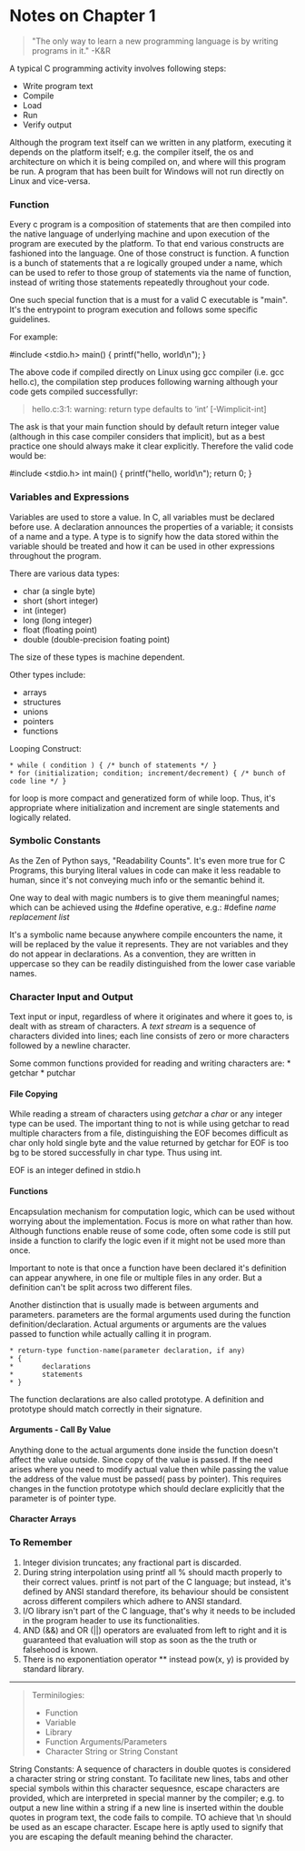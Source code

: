 # Notes on Chapter 1

>"The only way to learn a new programming language is by writing programs in it." -K&R

A typical C programming activity involves following steps:
* Write program text
* Compile
* Load
* Run
* Verify output

Although the program text itself can we written in any platform, executing it depends on the platform itself; e.g. the compiler itself, the os and architecture on which it is being compiled on, and where will this program be run. A program that has been built for Windows will not run directly on Linux and vice-versa.

### Function
Every c program is a composition of statements that are then compiled into the native language of underlying machine and upon execution of the program are executed by the platform. To that end various constructs are fashioned into the language. One of those construct is function. A function is a bunch of statements that a re logically grouped under a name, which can be used to refer to those group of statements via the name of function, instead of writing those statements repeatedly throughout your code.

One such special function that is a must for a valid C executable is "main". It's the entrypoint to program execution and follows some specific guidelines.

For example:

  #include <stdio.h>
  main()
  {
    printf("hello, world\n");
  }

The above code if compiled directly on Linux using gcc compiler (i.e. gcc hello.c), the compilation step produces following warning although your code gets compiled successfullyr:
  > hello.c:3:1: warning: return type defaults to ‘int’ [-Wimplicit-int]

The ask is that your main function should by default return integer value (although in this case compiler considers that implicit), but as a best practice one should always make it clear explicitly. Therefore the valid code would be:

  #include <stdio.h>
  int main()
  {
    printf("hello, world\n");
    return 0;
  }

### Variables and Expressions
Variables are used to store a value. In C, all variables must be declared before use.
A declaration announces the properties of a variable; it consists of a name and a type. A type is to signify how the data stored within the variable should be treated and how it can be used in other expressions throughout the program.

There are various data types:
* char (a single byte)
* short (short integer)
* int (integer)
* long (long integer)
* float (floating point)
* double (double-precision foating point)

The size of these types is machine dependent.

Other types include:
* arrays
* structures
* unions
* pointers
* functions

Looping Construct: 

    * while ( condition ) { /* bunch of statements */ }
    * for (initialization; condition; increment/decrement) { /* bunch of code line */ }

for loop is more compact and generatized form of while loop. Thus, it's appropriate where initialization and increment are single statements and logically related.

### Symbolic Constants
As the Zen of Python says, "Readability Counts". It's even more true for C Programs, this burying literal values in code can make it less readable to human, since it's not conveying much info or the semantic behind it.

One way to deal with magic numbers is to give them meaningful names; which can be achieved using the #define operative, e.g.:
    #define *name* *replacement list*

It's a symbolic name because anywhere compile encounters the name, it will be replaced by the value it represents. They are not variables and they do not appear in declarations. As a convention, they are written in uppercase so they can be readily distinguished from the lower case variable names.

### Character Input and Output
Text input or input, regardless of where it originates and where it goes to, is dealt with as stream of characters. A *text stream* is a sequence of characters divided into lines; each line consists of zero or more characters followed by a newline character.

Some common functions provided for reading and writing characters are:
    * getchar
    * putchar

#### File Copying
While reading a stream of characters using *getchar* a *char* or any integer type can be used. The important thing to not is while using getchar to read multiple characters from a file, distinguishing the EOF becomes difficult as char only hold single byte and the value returned by getchar for EOF is too bg to be stored successfully in char type. Thus using int.

EOF is an integer defined in stdio.h

#### Functions
Encapsulation mechanism for computation logic, which can be used without worrying about the implementation. Focus is more on what rather than how. Although functions enable reuse of some code, often some code is still put inside a function to clarify the logic even if it might not be used more than once.

Important to note is that once a function have been declared it's definition can appear anywhere, in one file or multiple files in any order. But a definition can't be split across two different files.

Another distinction that is usually made is between arguments and parameters. parameters are the formal arguments used during the function definition/declaration. Actual arguments or arguments are the values passed to function while actually calling it in program.

    * return-type function-name(parameter declaration, if any)
    * {
    *       declarations
    *       statements
    * }

The function declarations are also called prototype. A definition and prototype should match correctly in their signature.

#### Arguments - Call By Value
Anything done to the actual arguments done inside the function doesn't affect the value outside. Since copy of the value is passed. If the need arises where you need to modify actual value then while passing the value the address of the value must be passed( pass by pointer). This requires changes in the function prototype which should declare explicitly that the parameter is of pointer type.

#### Character Arrays


### To Remember
1. Integer division truncates; any fractional part is discarded.
2. During string interpolation using printf all % should macth properly to their correct values. printf is not part of the C language; but instead, it's defined by ANSI standard therefore, its behaviour should be consistent across different compilers which adhere to ANSI standard.
3. I/O library isn't part of the C language, that's why it needs to be included in the program header to use its functionalities.
4. AND (&&) and OR (||) operators are evaluated from left to right and it is guaranteed that evaluation will stop as soon as the the truth or falsehood is known.
5. There is no exponentiation operator ** instead pow(x, y) is provided by standard library.
---
>Terminilogies:
> * Function
> * Variable
> * Library
> * Function Arguments/Parameters
> * Character String or String Constant

String Constants: A sequence of characters in double quotes is considered a character string or string constant. To facilitate new lines, tabs and other special symbols within this character sequesnce, escape characters are provided, which are interpreted in special manner by the compiler; e.g. to output a new line within a string if a new line is inserted within the double quotes in program text, the code fails to compile. TO achieve that \n should be used as an escape character. Escape here is aptly used to signify that you are escaping the default meaning behind the character.
